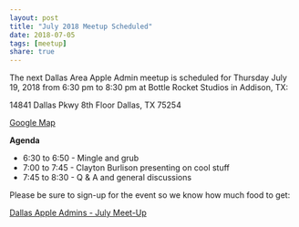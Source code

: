 ```yaml
---
layout: post
title: "July 2018 Meetup Scheduled"
date: 2018-07-05
tags: [meetup]
share: true
---
```


The next Dallas Area Apple Admin meetup is scheduled for Thursday July 19, 2018 from 6:30 pm to 8:30 pm at Bottle Rocket Studios in Addison, TX:

14841 Dallas Pkwy
8th Floor
Dallas, TX 75254

[Google Map](https://www.google.com/maps/place/Bottle+Rocket/@32.949566,-96.824076,15z/data=!4m2!3m1!1s0x0:0x21f21e03b3ac6715?sa=X&ved=0ahUKEwiEl7_qn4ncAhUBULwKHR9yBtAQ_BIInwEwEQ)

**Agenda**

- 6:30 to 6:50 - Mingle and grub
- 7:00 to 7:45 - Clayton Burlison presenting on cool stuff
- 7:45 to 8:30 - Q & A and general discussions

Please be sure to sign-up for the event so we know how much food to get:

[Dallas Apple Admins - July Meet-Up](https://www.jamf.com/jamf-nation/events/user-groups/221/dallas-apple-admins-july-meet-up?view=info)


